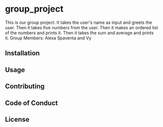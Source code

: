 # group_project
This is our group project. 
It takes the user's name as input and greets the user.
Then it takes five numbers from the user. 
Then it makes an ordered list of the numbers and prints it.
Then it takes the sum and average and prints it. 
Group Members: Alexa Spaventa and Vy
## Installation 

## Usage 

## Contributing 

## Code of Conduct 

## License 